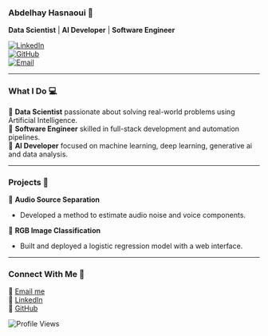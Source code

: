 ### **Abdelhay Hasnaoui** 👋  
**Data Scientist** | **AI Developer** | **Software Engineer**  

[![LinkedIn](https://img.shields.io/badge/LinkedIn-blue?logo=linkedin&logoColor=white)](https://linkedin.com/in/abdelhay-hasnaoui-081309226)  
[![GitHub](https://img.shields.io/badge/GitHub-black?logo=github)](https://github.com/hasnaoua)  
[![Email](https://img.shields.io/badge/Email-abdelhayhasnaoui%40gmail.com-FF5733)](mailto:abdelhayhasnaoui@gmail.com)  

---

### **What I Do 💻**  
🔹 **Data Scientist** passionate about solving real-world problems using Artificial Intelligence.  
🔹 **Software Engineer** skilled in full-stack development and automation pipelines.  
🔹 **AI Developer** focused on machine learning, deep learning, generative ai and data analysis.  

---

### **Projects 🚀**  

🔹 **Audio Source Separation**  
- Developed a method to estimate audio noise and voice components.    

🔹 **RGB Image Classification**  
- Built and deployed a logistic regression model with a web interface.    

---

### **Connect With Me 🌟**  
📧 [Email me](mailto:abdelhayhasnaoui@gmail.com)  
🔗 [LinkedIn](https://linkedin.com/in/abdelhay-hasnaoui-081309226)  
🐙 [GitHub](https://github.com/hasnaoua)  

![Profile Views](https://komarev.com/ghpvc/?username=hasnaoua&color=brightgreen)
